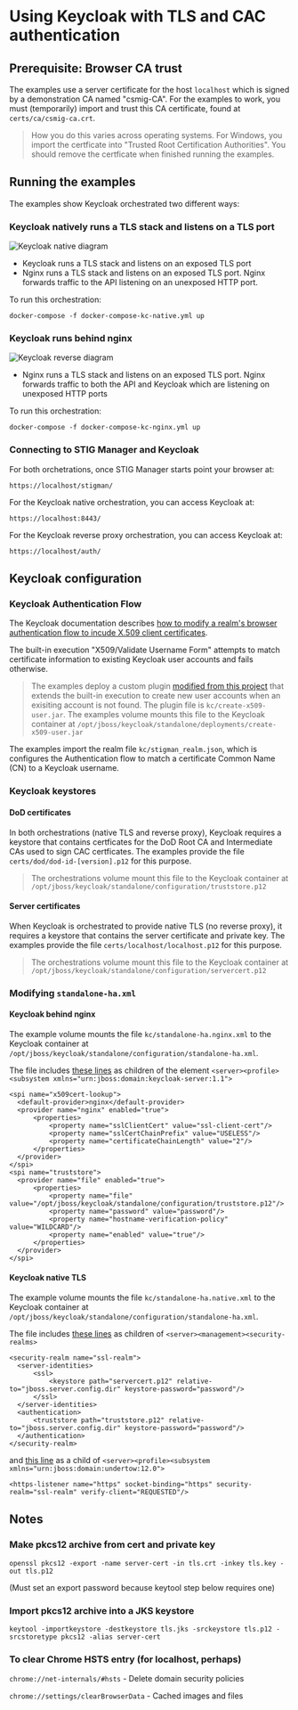 # Using Keycloak with TLS and CAC authentication

## Prerequisite: Browser CA trust

The examples use a server certificate for the host `localhost` which is signed by a demonstration CA named "csmig-CA". For the examples to work, you must (temporarily) import and trust this CA certificate, found at `certs/ca/csmig-ca.crt`.

> How you do this varies across operating systems. For Windows, you import the certficate into "Trusted Root Certification Authorities". You should remove the certficate when finished running the examples.

## Running the examples

The examples show Keycloak orchestrated two different ways:

### Keycloak natively runs a TLS stack and listens on a TLS port

![Keycloak native diagram](https://github.com/NUWCDIVNPT/stig-manager-docker-compose/blob/cac/diagrams/kc-native.svg)

- Keycloak runs a TLS stack and listens on an exposed TLS port
- Nginx runs a TLS stack and listens on an exposed TLS port. Nginx forwards traffic to the API listening on an unexposed HTTP port.

To run this orchestration:
 
 ```
 docker-compose -f docker-compose-kc-native.yml up
 ```

### Keycloak runs behind nginx

![Keycloak reverse diagram](https://github.com/NUWCDIVNPT/stig-manager-docker-compose/blob/cac/diagrams/kc-reverse.svg)


- Nginx runs a TLS stack and listens on an exposed TLS port. Nginx forwards traffic to both the API and Keycloak which are listening on unexposed HTTP ports
 
To run this orchestration:

 ```
 docker-compose -f docker-compose-kc-nginx.yml up
 ```
### Connecting to STIG Manager and Keycloak

For both orchetrations, once STIG Manager starts point your browser at:

```
https://localhost/stigman/
```

For the Keycloak native orchestration, you can access Keycloak at:

```
https://localhost:8443/
```

For the Keycloak reverse proxy orchestration, you can access Keycloak at:

```
https://localhost/auth/
```

## Keycloak configuration
### Keycloak Authentication Flow

The Keycloak documentation describes [how to modify a realm's browser authentication flow to incude X.509 client certificates](https://www.keycloak.org/docs/latest/server_admin/#adding-x-509-client-certificate-authentication-to-a-browser-flow).

The built-in execution "X509/Validate Username Form" attempts to match certificate information to existing Keycloak user accounts and fails otherwise.

> The examples deploy a custom plugin [modified from this project](https://github.com/lscorcia/keycloak-cns-authenticator/) that extends the built-in execution to create new user accounts when an exisiting account is not found. The plugin file is `kc/create-x509-user.jar`. The examples volume mounts this file to the Keycloak container at `/opt/jboss/keycloak/standalone/deployments/create-x509-user.jar`


The examples import the realm file `kc/stigman_realm.json`, which is configures the Authentication flow to match a certificate Common Name (CN) to a Keycloak username.

### Keycloak keystores

#### DoD certificates

In both orchestrations (native TLS and reverse proxy), Keycloak requires a keystore that contains certficates for the DoD Root CA and Intermediate CAs used to sign CAC certficates. The examples provide the file `certs/dod/dod-id-[version].p12` for this purpose.

> The orchestrations volume mount this file to the Keycloak container at `/opt/jboss/keycloak/standalone/configuration/truststore.p12`

#### Server certificates

When Keycloak is orchestrated to provide native TLS (no reverse proxy), it requires a keystore that contains the server certificate and private key. The examples provide the file `certs/localhost/localhost.p12` for this purpose.

> The orchestrations volume mount this file to the Keycloak container at `/opt/jboss/keycloak/standalone/configuration/servercert.p12`

### Modifying `standalone-ha.xml`
#### Keycloak behind nginx

The example volume mounts the file `kc/standalone-ha.nginx.xml` to the Keycloak container at `/opt/jboss/keycloak/standalone/configuration/standalone-ha.xml`.

The file includes [these lines](https://github.com/NUWCDIVNPT/stig-manager-docker-compose/blob/8e1c24a1468e215bdb06a1e451a58bee2b7cef34/tls/kc/standalone-ha.nginx.xml#L538-L557) as children of the element `<server><profile><subsystem xmlns="urn:jboss:domain:keycloak-server:1.1">`

```
<spi name="x509cert-lookup">
  <default-provider>nginx</default-provider>
  <provider name="nginx" enabled="true">
      <properties>
          <property name="sslClientCert" value="ssl-client-cert"/>
          <property name="sslCertChainPrefix" value="USELESS"/>
          <property name="certificateChainLength" value="2"/>
      </properties>
  </provider>
</spi>
<spi name="truststore">
  <provider name="file" enabled="true">
      <properties>
          <property name="file" value="/opt/jboss/keycloak/standalone/configuration/truststore.p12"/>
          <property name="password" value="password"/>
          <property name="hostname-verification-policy" value="WILDCARD"/>
          <property name="enabled" value="true"/>
      </properties>
  </provider>
</spi>
```

#### Keycloak native TLS

The example volume mounts the file `kc/standalone-ha.native.xml` to the Keycloak container at `/opt/jboss/keycloak/standalone/configuration/standalone-ha.xml`.

The file includes [these lines](https://github.com/NUWCDIVNPT/stig-manager-docker-compose/blob/8e1c24a1468e215bdb06a1e451a58bee2b7cef34/tls/kc/standalone-ha.native.xml#L58-L67) as children of `<server><management><security-realms>`

```
<security-realm name="ssl-realm">
  <server-identities>
      <ssl>
          <keystore path="servercert.p12" relative-to="jboss.server.config.dir" keystore-password="password"/>
      </ssl>
  </server-identities>
  <authentication>
      <truststore path="truststore.p12" relative-to="jboss.server.config.dir" keystore-password="password"/>
  </authentication>
</security-realm>      
```

and [this line](https://github.com/NUWCDIVNPT/stig-manager-docker-compose/blob/8e1c24a1468e215bdb06a1e451a58bee2b7cef34/tls/kc/standalone-ha.native.xml#L644) as a child of `<server><profile><subsystem xmlns="urn:jboss:domain:undertow:12.0">`

```
<https-listener name="https" socket-binding="https" security-realm="ssl-realm" verify-client="REQUESTED"/>
```

## Notes
### Make pkcs12 archive from cert and private key

`openssl pkcs12 -export -name server-cert -in tls.crt -inkey tls.key -out tls.p12`

(Must set an export password because keytool step below requires one)

### Import pkcs12 archive into a JKS keystore

`keytool -importkeystore -destkeystore tls.jks -srckeystore tls.p12 -srcstoretype pkcs12 -alias server-cert`

### To clear Chrome HSTS entry (for localhost, perhaps)

`chrome://net-internals/#hsts` -  Delete domain security policies

`chrome://settings/clearBrowserData` - Cached images and files

